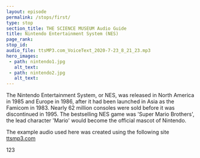 ```yaml
---
layout: episode
permalink: /stops/first/
type: stop
section_title: THE SCIENCE MUSEUM Audio Guide
title: Nintendo Entertainment System (NES)
page_rank:
stop_id:
audio_file: ttsMP3.com_VoiceText_2020-7-23_8_21_23.mp3
hero_images:
 - path: nintendo1.jpg
   alt_text:
 - path: nintendo2.jpg
   alt_text:
---
```


The Nintendo Entertainment System, or NES, was released in North America in 1985 and Europe in 1986, after it had been launched in Asia as the Famicom in 1983. Nearly 62 million consoles were sold before it was discontinued in 1995. The bestselling NES game was 'Super Mario Brothers', the lead character 'Mario' would become the official mascot of Nintendo.

The example audio used here was created using the following site [ttsmp3.com](https://ttsmp3.com/)

123
